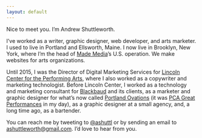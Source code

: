 ```yaml
---
layout: default
---
```


Nice to meet you. I&rsquo;m Andrew Shuttleworth.

I&rsquo;ve worked as a writer, graphic designer, web developer, and arts marketer. I used to live in Portland and Ellsworth, Maine. I now live in Brooklyn, New York, where I’m the head of <a href="http://made.media">Made Media</a>’s U.S. operation. We&nbsp;make websites for arts&nbsp;organizations.

Until 2015, I was the Director of Digital Marketing Services for&nbsp;[Lincoln Center for the Performing Arts](http://lc.lincolncenter.org), where I also worked as a copywriter and marketing technologist. Before Lincoln&nbsp;Center, I worked as a technology and marketing consultant for [Blackbaud](http://blackbaud.com/) and its clients, as a marketer and graphic designer for what&rsquo;s now called [Portland Ovations](http://portlandovations.org) (it was [PCA Great Performances](http://ashuttleworth.com/pca/) in my day), as a graphic designer at a small agency, and, a long time ago, as a bartender.

You can reach me by tweeting to [@ashuttl](http://twitter.com/intent/tweet?screen_name=ashuttl) or by sending an email to [ashuttleworth@gmail.com](mailto:ashuttleworth@gmail.com). I&rsquo;d love to hear from you.
